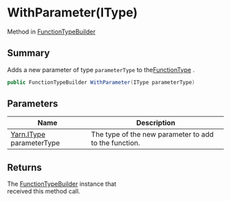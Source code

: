 # WithParameter(IType)

Method in [FunctionTypeBuilder](yarn.compiler.functiontypebuilder.md)

## Summary

Adds a new parameter of type `parameterType` to the[FunctionType](yarn.compiler.functiontypebuilder.functiontype.md) .

```csharp
public FunctionTypeBuilder WithParameter(IType parameterType)
```

## Parameters

| Name                                      | Description                                           |
| ----------------------------------------- | ----------------------------------------------------- |
| [Yarn.IType](yarn.itype.md) parameterType | The type of the new parameter to add to the function. |

## Returns

The [FunctionTypeBuilder](yarn.compiler.functiontypebuilder.md) instance that\
received this method call.
